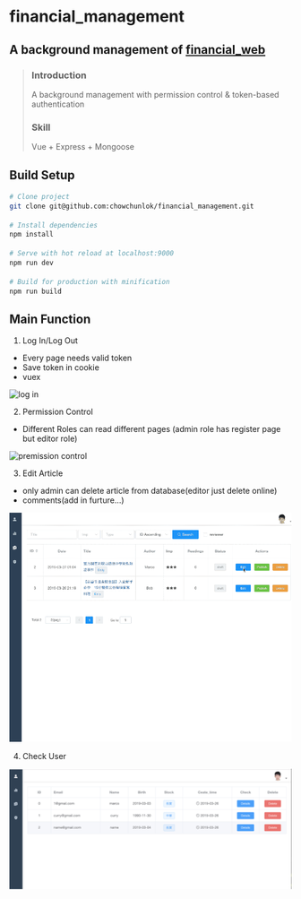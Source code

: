 # financial_management

## A background management of [financial_web](https://github.com/chowchunlok/financial_web/tree/master)

> ### Introduction
>
> A background management with permission control & token-based authentication
>
> ### Skill
>
> Vue + Express + Mongoose

## Build Setup

```bash
# Clone project
git clone git@github.com:chowchunlok/financial_management.git

# Install dependencies
npm install

# Serve with hot reload at localhost:9000
npm run dev

# Build for production with minification
npm run build

```

## Main Function

1. Log In/Log Out
+ Every page needs valid token
+ Save token in cookie
+ vuex

![log in](./gif/login.gif)



2. Permission Control

- Different Roles can read different pages (admin role has register page but editor role)

![premission control](./gif/permission.gif)

3. Edit Article
+ only admin can delete article from database(editor just delete online)
+ comments(add in furture...)

![edit article](./gif/edit.gif)

4. Check User

![user](./gif/user.png)
